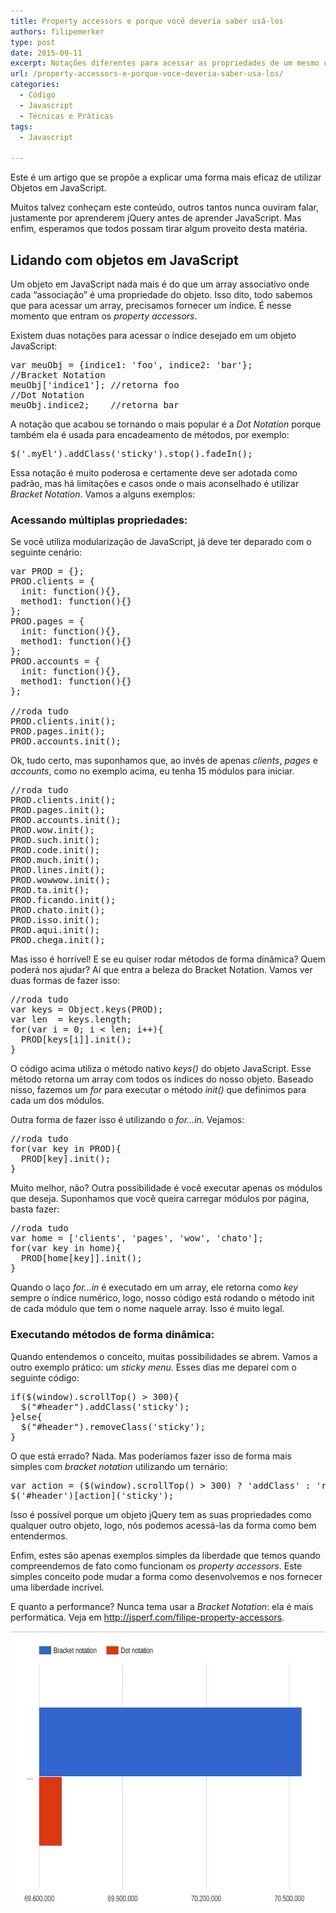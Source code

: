```yaml
---
title: Property accessors e porque você deveria saber usá-los
authors: filipemerker
type: post
date: 2015-09-11
excerpt: Notações diferentes para acessar as propriedades de um mesmo objeto em JavaScript
url: /property-accessors-e-porque-voce-deveria-saber-usa-los/
categories:
  - Código
  - Javascript
  - Técnicas e Práticas
tags:
  - Javascript

---
```

Este é um artigo que se propõe a explicar uma forma mais eficaz de utilizar Objetos em JavaScript.

Muitos talvez conheçam este conteúdo, outros tantos nunca ouviram falar, justamente por aprenderem jQuery antes de aprender JavaScript. Mas enfim, esperamos que todos possam tirar algum proveito desta matéria.

## Lidando com objetos em JavaScript

Um objeto em JavaScript nada mais é do que um array associativo onde cada &#8220;associação&#8221; é uma propriedade do objeto. Isso dito, todo sabemos que para acessar um array, precisamos fornecer um índice. É nesse momento que entram os _property accessors_.

Existem duas notações para acessar o índice desejado em um objeto JavaScript:

<pre class="lang-javascript">var meuObj = {indice1: 'foo', indice2: 'bar'};
//Bracket Notation
meuObj['indice1']; //retorna foo
//Dot Notation
meuObj.indice2;    //retorna bar
</pre>

A notação que acabou se tornando o mais popular é a _Dot Notation_ porque também ela é usada para encadeamento de métodos, por exemplo:

<pre class="lang-javascript">$('.myEl').addClass('sticky').stop().fadeIn();
</pre>

Essa notação é muito poderosa e certamente deve ser adotada como padrão, mas há limitações e casos onde o mais aconselhado é utilizar _Bracket Notation_. Vamos a alguns exemplos:

### Acessando múltiplas propriedades:

Se você utiliza modularização de JavaScript, já deve ter deparado com o seguinte cenário:

<pre class="lang-javascript">var PROD = {};
PROD.clients = {
  init: function(){},
  method1: function(){}
};
PROD.pages = {
  init: function(){},
  method1: function(){}
};
PROD.accounts = {
  init: function(){},
  method1: function(){}
};

//roda tudo
PROD.clients.init();
PROD.pages.init();
PROD.accounts.init();
</pre>

Ok, tudo certo, mas suponhamos que, ao invés de apenas _clients_, _pages_ e _accounts_, como no exemplo acima, eu tenha 15 módulos para iniciar.

<pre class="lang-javascript">//roda tudo
PROD.clients.init();
PROD.pages.init();
PROD.accounts.init();
PROD.wow.init();
PROD.such.init();
PROD.code.init();
PROD.much.init();
PROD.lines.init();
PROD.wowwow.init();
PROD.ta.init();
PROD.ficando.init();
PROD.chato.init();
PROD.isso.init();
PROD.aqui.init();
PROD.chega.init();
</pre>

Mas isso é horrível! E se eu quiser rodar métodos de forma dinâmica? Quem poderá nos ajudar? Aí que entra a beleza do Bracket Notation. Vamos ver duas formas de fazer isso:

<pre class="lang-javascript">//roda tudo
var keys = Object.keys(PROD);
var len  = keys.length;
for(var i = 0; i &lt; len; i++){
  PROD[keys[i]].init();
}
</pre>

O código acima utiliza o método nativo _keys()_ do objeto JavaScript. Esse método retorna um array com todos os índices do nosso objeto. Baseado nisso, fazemos um _for_ para executar o método _init()_ que definimos para cada um dos módulos.

Outra forma de fazer isso é utilizando o _for&#8230;in_. Vejamos:

<pre class="lang-javascript">//roda tudo
for(var key in PROD){
  PROD[key].init();
}
</pre>

Muito melhor, não? Outra possibilidade é você executar apenas os módulos que deseja. Suponhamos que você queira carregar módulos por página, basta fazer:

<pre class="lang-javascript">//roda tudo
var home = ['clients', 'pages', 'wow', 'chato'];
for(var key in home){
  PROD[home[key]].init();
}
</pre>

Quando o laço _for&#8230;in_ é executado em um array, ele retorna como _key_ sempre o índice numérico, logo, nosso código está rodando o método init de cada módulo que tem o nome naquele array. Isso é muito legal.

### Executando métodos de forma dinâmica:

Quando entendemos o conceito, muitas possibilidades se abrem. Vamos a outro exemplo prático: um _sticky menu_. Esses dias me deparei com o seguinte código:

<pre class="lang-javascript">if($(window).scrollTop() &gt; 300){
  $("#header").addClass('sticky');
}else{
  $("#header").removeClass('sticky');
}
</pre>

O que está errado? Nada. Mas poderíamos fazer isso de forma mais simples com _bracket notation_ utilizando um ternário:

<pre class="lang-javascript">var action = ($(window).scrollTop() &gt; 300) ? 'addClass' : 'removeClass';
$('#header')[action]('sticky');
</pre>

Isso é possível porque um objeto jQuery tem as suas propriedades como qualquer outro objeto, logo, nós podemos acessá-las da forma como bem entendermos.

Enfim, estes são apenas exemplos simples da liberdade que temos quando compreendemos de fato como funcionam os _property accessors_. Este simples conceito pode mudar a forma como desenvolvemos e nos fornecer uma liberdade incrível.

E quanto a performance? Nunca tema usar a _Bracket Notation_: ela é mais performática. Veja em <a href="http://jsperf.com/filipe-property-accessors" target="_blank">http://jsperf.com/filipe-property-accessors</a>.

[<img class="alignnone wp-image-50898 size-full" src="https://raw.githubusercontent.com/diegoeis/tableless-static-images/master/2015/08/property.jpg" alt="Comparação de performance usando brackets notation" width="683" height="438" />][1]

 [1]: https://raw.githubusercontent.com/diegoeis/tableless-static-images/master/2015/08/property.jpg